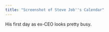 ```yaml
---
title: "Screenshot of Steve Job''s Calendar"
---
```

<p>His first day as ex-CEO looks pretty busy.</p>
